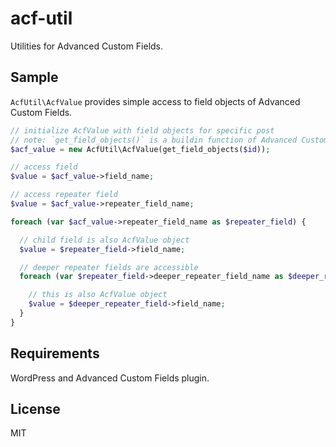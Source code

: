 # acf-util

Utilities for Advanced Custom Fields.

## Sample

`AcfUtil\AcfValue` provides simple access to field objects of Advanced Custom Fields.

```php
// initialize AcfValue with field objects for specific post
// note: `get_field_objects()` is a buildin function of Advanced Custom Fields
$acf_value = new AcfUtil\AcfValue(get_field_objects($id));

// access field
$value = $acf_value->field_name;

// access repeater field
$value = $acf_value->repeater_field_name;

foreach (var $acf_value->repeater_field_name as $repeater_field) {

  // child field is also AcfValue object
  $value = $repeater_field->field_name;

  // deeper repeater fields are accessible
  foreach (var $repeater_field->deeper_repeater_field_name as $deeper_repeater_field) {

    // this is also AcfValue object
    $value = $deeper_repeater_field->field_name;
  }
}
```

## Requirements

WordPress and Advanced Custom Fields plugin.

## License

MIT
